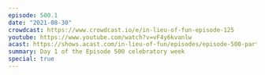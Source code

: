 ```yaml
---
episode: 500.1
date: "2021-08-30"
crowdcast: https://www.crowdcast.io/e/in-lieu-of-fun-episode-125
youtube: https://www.youtube.com/watch?v=vF4y6kvanlw
acast: https://shows.acast.com/in-lieu-of-fun/episodes/episode-500-part-i-tim-miller
summary: Day 1 of the Episode 500 celebratory week
special: true
---
```

